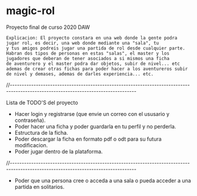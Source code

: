 # magic-rol
 Proyecto final de curso 2020 DAW

    Explicacion: El proyecto constara en una web donde la gente podra jugar rol, es decir, una web donde mediante una "sala", tu
    y tus amigos podreis jugar una partida de rol desde cualquier parte.
    Habran dos tipos de personas en estas "salas", el master y los jugadores que deberan de tener asociados a si mismos una ficha
    de aventurero y el master podra dar objetos, subir de nivel... etc ademas de crear otras fichas para poder hacer a los aventureros subir de nivel y demases, ademas de darles experiencia... etc.

//-----------------------------------------------------------------------------------------------------------------------------------

 Lista de TODO'S del proyecto

- Hacer login y registrarse (que envie un correo con el ususario y contraseña).
- Poder hacer una ficha y poder guardarla en tu perfil y no perderla.
- Estructura de la ficha.
- Poder descargar la ficha en formato pdf o odt para su futura modificacion.
- Poder jugar dentro de la plataforma.

//-----------------------------------------------------------------------------------------------------------------------------------

- Poder que una persona cree o acceda a una sala o pueda acceder a una partida en solitarios.